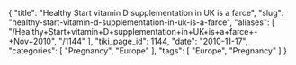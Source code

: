 {
    "title": "Healthy Start vitamin D supplementation in UK is a farce",
    "slug": "healthy-start-vitamin-d-supplementation-in-uk-is-a-farce",
    "aliases": [
        "/Healthy+Start+vitamin+D+supplementation+in+UK+is+a+farce+-+Nov+2010",
        "/1144"
    ],
    "tiki_page_id": 1144,
    "date": "2010-11-17",
    "categories": [
        "Pregnancy",
        "Europe"
    ],
    "tags": [
        "Europe",
        "Pregnancy"
    ]
}